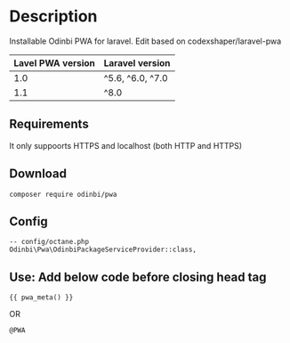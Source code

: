 # Description
Installable Odinbi PWA for laravel. Edit based on codexshaper/laravel-pwa

| Lavel PWA version      | Laravel version   |
| ---                     | ---               |
| 1.0                     | ^5.6, ^6.0, ^7.0  |
| 1.1                     | ^8.0              |

## Requirements
It only suppoorts HTTPS and localhost (both HTTP and HTTPS)

## Download
```
composer require odinbi/pwa
```
## Config
```
-- config/octane.php
Odinbi\Pwa\OdinbiPackageServiceProvider::class,

```

## Use: Add below code before closing head tag

```
{{ pwa_meta() }}
```

OR

```
@PWA
```
